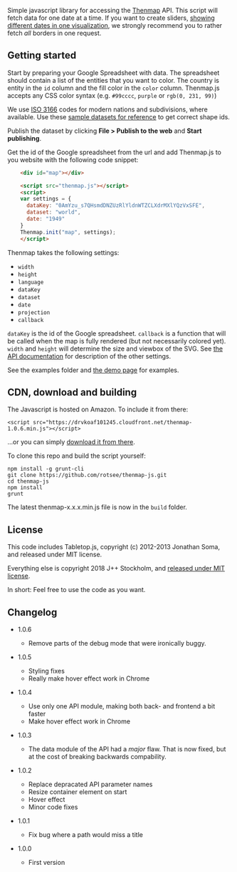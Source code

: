 Simple javascript library for accessing the [Thenmap](//www.thenmap.net) API. This script will fetch data for one date at a time. If you want to create sliders, [showing different dates in one visualization](//old.thenmap.net), we strongly recommend you to rather fetch _all_ borders in one request.

## Getting started

Start by preparing your Google Spreadsheet with data. The spreadsheet should contain a list of the entities that you want to color. The country is entity in the `id` column and the fill color in the `color` column. Thenmap.js accepts any CSS color syntax (e.g. `#99cccc`, `purple` or `rgb(0, 231, 99)`)

We use [ISO 3166](https://en.wikipedia.org/wiki/ISO_3166-1_alpha-2) codes for modern nations and subdivisions, where available. Use these [sample datasets for reference](https://docs.google.com/spreadsheets/d/1dj8qw3I75qudflfkr4wBDipeehnecsSslemkn2j5qRE/edit#gid=0) to get correct shape ids.

Publish the dataset by clicking __File > Publish to the web__ and __Start publishing__.

Get the id of the Google spreadsheet from the url and add Thenmap.js to you website with the following code snippet:

```html
    <div id="map"></div>

    <script src="thenmap.js"></script>
    <script>
    var settings = {
      dataKey: "0AmYzu_s7QHsmdDNZUzRlYldnWTZCLXdrMXlYQzVxSFE",
      dataset: "world",
      date: "1949"
    }
    Thenmap.init("map", settings);
    </script>
```

Thenmap takes the following settings:

- `width`
- `height`  
- `language`  
- `dataKey`  
- `dataset`  
- `date`
- `projection`
- `callback`

`dataKey` is the id of the Google spreadsheet. `callback` is a function that will be called when the map is fully rendered (but not necessarily colored yet). `width` and `height` will determine the size and viewbox of the SVG. See [the API documentation](http://thenmap-api.herokuapp.com/#datasets) for description of the other settings.

See the examples folder and [the demo page](http://www.thenmap.net/demo) for examples.

## CDN, download and building

The Javascript is hosted on Amazon. To include it from there:

    <script src="https://drvkoaf101245.cloudfront.net/thenmap-1.0.6.min.js"></script>

...or you can simply [download it from there](https://drvkoaf101245.cloudfront.net/thenmap-1.0.6.min.js).

To clone this repo and build the script yourself:

    npm install -g grunt-cli
    git clone https://github.com/rotsee/thenmap-js.git
    cd thenmap-js
    npm install
    grunt

The latest thenmap-x.x.x.min.js file is now in the `build` folder.

## License
This code includes Tabletop.js, copyright (c) 2012-2013 Jonathan Soma, and released under MIT license.

Everything else is copyright 2018 J++ Stockholm, and [released under MIT license](/LICENSE).

In short: Feel free to use the code as you want.

## Changelog

 * 1.0.6

      * Remove parts of the debug mode that were ironically buggy.

 * 1.0.5

      * Styling fixes
      * Really make hover effect work in Chrome

 * 1.0.4

      * Use only one API module, making both back- and frontend a bit faster
      * Make hover effect work in Chrome

 * 1.0.3

      * The data module of the API had a _major_ flaw. That is now fixed, but at the cost of breaking backwards compability.

 * 1.0.2

      * Replace depracated API parameter names
      * Resize container element on start
      * Hover effect
      * Minor code fixes

 * 1.0.1

      * Fix bug where a path would miss a title

 * 1.0.0

      * First version
